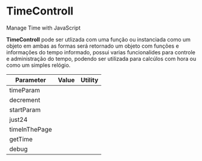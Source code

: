 # TimeControll
Manage Time with JavaScript

**TimeControll** pode ser utlizada com uma função ou instanciada como um objeto em ambas as formas será retornado 
um objeto com funções e informações do tempo informado, possui varias funcionalides para controle e administração do tempo, 
podendo ser utilizada para calcúlos com hora ou como um simples relógio.

| Parameter | Value | Utility |
| --- | --- | --- |
| timeParam |  |  |
| decrement |  |  |
| startParam |  |  |
| just24 |  |  |
| timeInThePage |  |  |
| getTime |  |  |
| debug |  |  |
